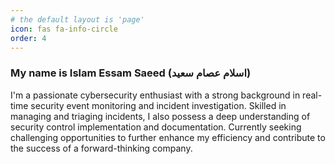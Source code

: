 ```yaml
---
# the default layout is 'page'
icon: fas fa-info-circle
order: 4
---
```

<h3>My name is Islam Essam Saeed (اسلام عصام سعيد)</h3>
<p>I'm a passionate cybersecurity enthusiast with a strong background in real-time security event monitoring and incident investigation. Skilled in managing and triaging incidents, I also possess a deep understanding of security control implementation and documentation. Currently seeking challenging opportunities to further enhance my efficiency and contribute to the success of a forward-thinking company.</p>
